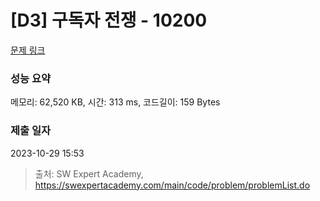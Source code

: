 # [D3] 구독자 전쟁 - 10200 

[문제 링크](https://swexpertacademy.com/main/code/problem/problemDetail.do?contestProbId=AXMCXV_qVgkDFAWv) 

### 성능 요약

메모리: 62,520 KB, 시간: 313 ms, 코드길이: 159 Bytes

### 제출 일자

2023-10-29 15:53



> 출처: SW Expert Academy, https://swexpertacademy.com/main/code/problem/problemList.do